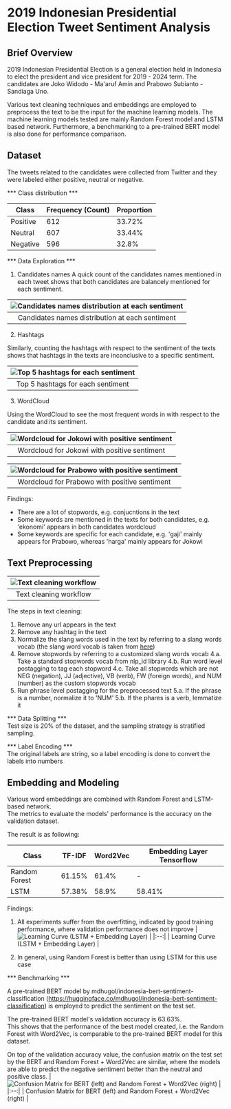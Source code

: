 # 2019 Indonesian Presidential Election Tweet Sentiment Analysis


## Brief Overview

2019 Indonesian Presidential Election is a general election held in Indonesia to elect the president and vice president 
for 2019 - 2024 term. The candidates are Joko Widodo - Ma'aruf Amin and Prabowo Subianto - Sandiaga Uno.

Various text cleaning techniques and embeddings are employed to preprocess the text to be the input for the machine learning models. The machine learning models tested are mainly Random Forest model and LSTM based network. Furthermore, a benchmarking to a pre-trained BERT model is also done for performance comparison.

## Dataset

The tweets related to the candidates were collected from Twitter and they were labeled either positive, neutral or negative.  

*** Class distribution ***

| Class      | Frequency (Count) | Proportion |
| ---------- | ----------------- | ---------- |
| Positive   | 612               | 33.72%     |
| Neutral    | 607               | 33.44%     | 
| Negative   | 596               | 32.8%      | 


*** Data Exploration ***

1. Candidates names
A quick count of the candidates names mentioned in each tweet shows that both candidates are balancely mentioned for each sentiment.

| ![Candidates names distribution at each sentiment](https://github.com/RobyKoeswojo/Indonesia-AI/blob/sentiment_analysis/Sentiment-Analysis/images/president_names_exploration.PNG?raw=true) |
|:--:| 
| Candidates names distribution at each sentiment |


2. Hashtags

Similarly, counting the hashtags with respect to the sentiment of the texts shows that hashtags in the texts are inconclusive to a specific sentiment.

| ![Top 5 hashtags for each sentiment](https://github.com/RobyKoeswojo/Indonesia-AI/blob/sentiment_analysis/Sentiment-Analysis/images/hasthags_exploration.png?raw=true) |
|:--:| 
| Top 5 hashtags for each sentiment |


3. WordCloud

Using the WordCloud to see the most frequent words in with respect to the candidate and its sentiment.

| ![Wordcloud for Jokowi with positive sentiment](https://github.com/RobyKoeswojo/Indonesia-AI/blob/sentiment_analysis/Sentiment-Analysis/images/wordcloud_jokowi_positif.png?raw=true) |
|:--:| 
| Wordcloud for Jokowi with positive sentiment |

| ![Wordcloud for Prabowo with positive sentiment](https://github.com/RobyKoeswojo/Indonesia-AI/blob/sentiment_analysis/Sentiment-Analysis/images/wordcloud_prabowo_positif.png?raw=true) |
|:--:| 
| Wordcloud for Prabowo with positive sentiment |


Findings:
- There are a lot of stopwords, e.g. conjucntions in the text
- Some keywords are mentioned in the texts for both candidates, e.g. 'ekonomi' appears in both candidates wordcloud
- Some keywords are specific for each candidate, e.g. 'gaji' mainly appears for Prabowo, whereas 'harga' mainly appears for Jokowi


## Text Preprocessing

| ![Text cleaning workflow](https://github.com/RobyKoeswojo/Indonesia-AI/blob/sentiment_analysis/Sentiment-Analysis/images/text_cleaning.png?raw=true) |
|:--:| 
| Text cleaning workflow |


The steps in text cleaning:
1. Remove any url appears in the text
2. Remove any hashtag in the text
3. Normalize the slang words used in the text by referring to a slang words vocab (the slang word vocab is taken from [here](https://github.com/nasalsabila/kamus-alay/blob/master/colloquial-indonesian-lexicon.csv))
4. Remove stopwords by referring to a customized slang words vocab
4.a. Take a standard stopwords vocab from nlp_id library
4.b. Run word level postagging to tag each stopword
4.c. Take all stopwords which are not NEG (negation), JJ (adjective), VB (verb), FW (foreign words), and NUM (number) as the custom stopwords vocab
5. Run phrase level postagging for the preprocessed text
5.a. If the phrase is a number, normalize it to 'NUM'
5.b. If the phares is a verb, lemmatize it


*** Data Splitting ***  
Test size is 20% of the dataset, and the sampling strategy is stratified sampling.


*** Label Encoding ***  
The original labels are string, so a label encoding is done to convert the labels into numbers


## Embedding and Modeling

Various word embeddings are combined with Random Forest and LSTM-based network.   
The metrics to evaluate the models' performance is the accuracy on the validation dataset.  

The result is as following:

| Class         | TF-IDF | Word2Vec | Embedding Layer Tensorflow |
| ------------- | ------ | -------- | -------------------------- |
| Random Forest | 61.15% |  61.4%   |             -              |
| LSTM          | 57.38% |  58.9%   |          58.41%            |


Findings:
1. All experiments suffer from the overfitting, indicated by good training performance, where validation performance does not improve
| ![Learning Curve (LSTM + Embedding Layer)](https://github.com/RobyKoeswojo/Indonesia-AI/blob/sentiment_analysis/Sentiment-Analysis/images/lstm_embedding_learning_curve.png?raw=true) |
|:--:| 
| Learning Curve (LSTM + Embedding Layer) |

2. In general, using Random Forest is better than using LSTM for this use case


*** Benchmarking ***

A pre-trained BERT model by mdhugol/indonesia-bert-sentiment-classification (https://huggingface.co/mdhugol/indonesia-bert-sentiment-classification) is employed to predict the sentiment on the test set.

The pre-trained BERT model's validation accuracy is 63.63%.  
This shows that the performance of the best model created, i.e. the Random Forest with Word2Vec, is comparable to the pre-trained BERT model for this dataset.

On top of the validation accuracy value, the confusion matrix on the test set by the BERT and Random Forest + Word2Vec are similar, where the models are able to predict the negative sentiment better than the neutral and positive class.
| ![Confusion Matrix for BERT (left) and Random Forest + Word2Vec (right)](https://github.com/RobyKoeswojo/Indonesia-AI/blob/sentiment_analysis/Sentiment-Analysis/images/cm_bert_rfw2v.png?raw=true) |
|:--:| 
| Confusion Matrix for BERT (left) and Random Forest + Word2Vec (right) |
